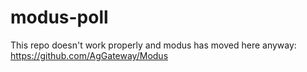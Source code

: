 # modus-poll

This repo doesn't work properly and modus has moved here anyway: https://github.com/AgGateway/Modus
